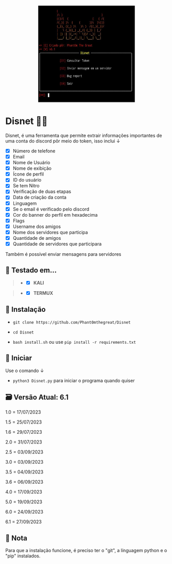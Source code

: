 <p align="center">

  <img width="300" height="300" src="IMG-20230927-WA0009.jpg">
  
# Disnet 💉🔥
Disnet, é uma ferramenta que permite extrair informações importantes de uma conta do discord pôr meio do token, isso inclui ↓
- [x] Número de telefone
- [x] Email
- [x] Nome de Usuário
- [x] Nome de exibição
- [x] Ícone de perfil
- [x] ID do usuário
- [x] Se tem Nitro
- [x] Verificação de duas etapas
- [x] Data de criação da conta
- [x] Linguagem
- [x] Se o email é verificado pelo discord
- [x] Cor do banner do perfil em hexadecima
- [x] Flags
- [x] Username dos amigos
- [x] Nome dos servidores que participa
- [x] Quantidade de amigos
- [x] Quantidade de servidores que participara

Também é possível enviar mensagens para servidores 
## 🧪 Testado em...
 > - - [x] **KALI** 

 > - - [x] **TERMUX**

## 🔧 Instalação

 - `git clone https://github.com/Phant0mthegreat/Disnet`

 - `cd Disnet`
   
 - `bash install.sh` ou use `pip install -r requirements.txt`

## 💉 Iniciar
Use o comando ↓
 - `python3 Disnet.py`
para iniciar o programa quando quiser

## 🗃️ Versão Atual: 6.1
1.0 = 17/07/2023

1.5 = 25/07/2023

1.6 = 29/07/2023

2.0 = 31/07/2023

2.5 = 03/09/2023

3.0 = 03/09/2023

3.5 = 04/09/2023

3.6 = 06/09/2023

4.0 = 17/09/2023

5.0 = 19/09/2023

6.0 = 24/09/2023

6.1 = 27/09/2023

## 📜 Nota
Para que a instalação funcione, é preciso ter o "git", a línguagem python e o "pip" instalados.
